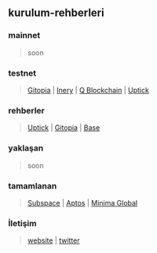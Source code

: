 ## kurulum-rehberleri
### mainnet
> soon
### testnet
> [Gitopia](https://gitopia.explorers.guru/validator/gitopiavaloper1qvf9ge9jhf8d0gf72mce4ptty95ecfs8up22qp) | [Inery](https://explorer.inery.io/master-nodes/account_info/?name=dogubey) | [Q Blockchain](https://q.org/) | [Uptick](https://uptick.explorers.guru/validator/uptickvaloper1xf30vm6xw9s5ulfgfxjcnj8yv6704nwq3jrjau)
### rehberler
> [Uptick](https://docs.xyznodes.xyz/home/uptick) | [Gitopia](https://docs.xyznodes.xyz/home/gitopia) | [Base](https://docs.xyznodes.xyz/home/base)
### yaklaşan
> soon
### tamamlanan
> [Subspace](https://subspace.network/) | [Aptos](https://aptoslabs.com/) | [Minima Global](https://www.minima.global/) 
### İletişim
> [website](https://www.xyznodes.xyz) | [twitter](https://twitter.com/xyznodes)
